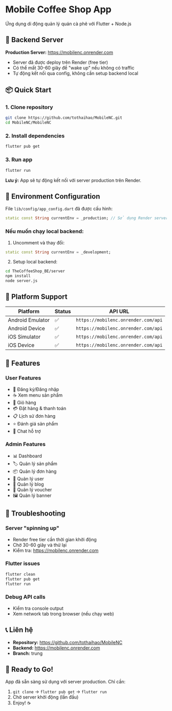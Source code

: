 # Mobile Coffee Shop App

Ứng dụng di động quản lý quán cà phê với Flutter + Node.js

## 🚀 Backend Server

**Production Server:** https://mobilenc.onrender.com
- Server đã được deploy trên Render (free tier)
- Có thể mất 30-60 giây để "wake up" nếu không có traffic
- Tự động kết nối qua config, không cần setup backend local

## 📦 Quick Start

### 1. Clone repository
```bash
git clone https://github.com/tothaihao/MobileNC.git
cd MobileNC/MobileNC
```

### 2. Install dependencies
```bash
flutter pub get
```

### 3. Run app
```bash
flutter run
```

**Lưu ý:** App sẽ tự động kết nối với server production trên Render.

## 🔧 Environment Configuration

File `lib/config/app_config.dart` đã được cấu hình:

```dart
static const String currentEnv = _production; // Sử dụng Render server
```

### Nếu muốn chạy local backend:
1. Uncomment và thay đổi:
```dart
static const String currentEnv = _development;
```

2. Setup local backend:
```bash
cd TheCoffeeShop_BE/server
npm install
node server.js
```

## 📱 Platform Support

| Platform | Status | API URL |
|----------|--------|---------|
| Android Emulator | ✅ | `https://mobilenc.onrender.com/api` |
| Android Device | ✅ | `https://mobilenc.onrender.com/api` |
| iOS Simulator | ✅ | `https://mobilenc.onrender.com/api` |
| iOS Device | ✅ | `https://mobilenc.onrender.com/api` |

## 🎯 Features

### User Features
- 📝 Đăng ký/Đăng nhập
- ☕ Xem menu sản phẩm
- 🛒 Giỏ hàng
- 💳 Đặt hàng & thanh toán
- 📋 Lịch sử đơn hàng
- ⭐ Đánh giá sản phẩm
- 💬 Chat hỗ trợ

### Admin Features  
- 📊 Dashboard
- 🏷️ Quản lý sản phẩm
- 📦 Quản lý đơn hàng
- 👥 Quản lý user
- 📰 Quản lý blog
- 🎫 Quản lý voucher
- 🖼️ Quản lý banner

## 🐛 Troubleshooting

### Server "spinning up"
- Render free tier cần thời gian khởi động
- Chờ 30-60 giây và thử lại
- Kiểm tra: https://mobilenc.onrender.com

### Flutter issues
```bash
flutter clean
flutter pub get
flutter run
```

### Debug API calls
- Kiểm tra console output
- Xem network tab trong browser (nếu chạy web)

## 📞 Liên hệ

- **Repository:** https://github.com/tothaihao/MobileNC
- **Backend:** https://mobilenc.onrender.com
- **Branch:** trung

## 🎉 Ready to Go!

App đã sẵn sàng sử dụng với server production. Chỉ cần:
1. `git clone` → `flutter pub get` → `flutter run`
2. Chờ server khởi động (lần đầu)
3. Enjoy! ☕
